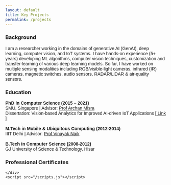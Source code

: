```yaml
---
layout: default
title: Key Projects
permalink: /projects
---
```


<body>
    <div id="intro" class="tab-content active">
        <h3>Background</h3>
        <p style="font-family: Calibri, sans-serif;">
            I am a researcher working in the domains of generative AI (GenAI), deep learning, computer vision, and
            IoT systems. I have hands-on experience (5+ years) developing ML algorithms, computer vision techniques,
            customization and transfer-learning of various deep learning models. So far, I have worked on multiple
            sensing modalities including RGB/visible-light cameras, infrared (IR) cameras, magnetic switches, audio
            sensors, RADAR/LiDAR & air-quality sensors.
        </p>
        <h3>Education</h3>
        <p style="font-family: Calibri, sans-serif;">
            <b>PhD in Computer Science (2015 – 2021)</b> <br />
            SMU, Singapore | Advisor: <a href="https://faculty.smu.edu.sg/profile/archan-misra-376" target="_blank">
                Prof
                Archan Misra </a> <br />
            Dissertation: Vision-based Analytics for Improved AI-driven IoT Applications [<a
                href="https://ink.library.smu.edu.sg/etd_coll/321/" target="_blank"> Link </a>] <br /><br />
            <b>M.Tech in Mobile & Ubiquitous Computing (2012-2014)</b> <br />
            IIIT Delhi | Advisor: <a href="https://www.vinayaknaik.info/" target="_blank"> Prof Vinayak Naik </a>
            <br /><br />
            <b>B.Tech in Computer Science (2008-2012)</b> <br />
            GJ University of Science & Technology, Hisar <br />
        </p>
        <h3>Professional Certificates</h3>
        
    </div>
    <script src="/scripts.js"></script>
</body>

